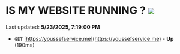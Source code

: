 # IS MY WEBSITE RUNNING ? [![](https://img.shields.io/static/v1?label=Sponsor&message=%E2%9D%A4&logo=GitHub&color=%23fe8e86)](https://github.com/sponsors/Youssef-Lehmam)

Last updated: **5/23/2025, 7:19:00 PM**

- `GET` [https://youssefservice.me](https://youssefservice.me) - **Up** (190ms)
